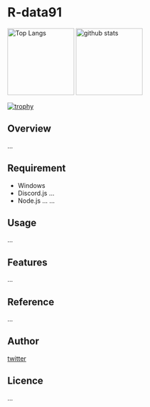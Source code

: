 # R-data91

<p align="left"> 
  <img alt="Top Langs" height="150px" src="https://github-readme-stats.vercel.app/api/top-langs/?username=R-data91&layout=compact&show_icons=true&theme=onedark" />
  <img alt="github stats" height="150px" src="https://github-readme-stats.vercel.app/api?username=R-data91&theme=onedark&show_icons=ture" />
</p>

[![trophy](https://github-profile-trophy.vercel.app/?username=R-data91&theme=onedark&column=7
)](https://github.com/ryo-ma/github-profile-trophy)

## Overview
...

## Requirement

- Windows
- Discord.js ...
- Node.js ...
...

## Usage
...

## Features
...

## Reference
...

## Author

[twitter](https://twitter.com/)

## Licence
...

